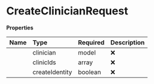 # CreateClinicianRequest



**Properties**

| Name | Type | Required | Description |
| :-------- | :----------| :----------| :----------|
    | clinician | model | ❌ |  |
    | clinicIds | array | ❌ |  |
    | createIdentity | boolean | ❌ | if set a identity account is created for the given clinician and a identity recovery link is returned |




<!-- This file was generated by liblab | https://liblab.com/ -->